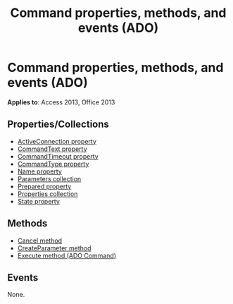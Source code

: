 ﻿---
title: Command properties, methods, and events (ADO)
TOCTitle: Properties, Methods, and Events
ms:assetid: 62b2db82-c518-016f-8e9a-e181528782c8
ms:mtpsurl: https://msdn.microsoft.com/library/JJ249373(v=office.15)
ms:contentKeyID: 48545244
ms.date: 09/18/2015
mtps_version: v=office.15
---

# Command properties, methods, and events (ADO)


**Applies to**: Access 2013, Office 2013

## Properties/Collections

- [ActiveConnection property](activeconnection-property-ado.md)
- [CommandText property](commandtext-property-ado.md)
- [CommandTimeout property](commandtimeout-property-ado.md)
- [CommandType property](commandtype-property-ado.md)
- [Name property](name-property-ado.md)
- [Parameters collection](parameters-collection-ado.md)
- [Prepared property](prepared-property-ado.md)
- [Properties collection](properties-collection-ado.md)
- [State property](state-property-ado.md)

## Methods

- [Cancel method](cancel-method-ado.md)
- [CreateParameter method](createparameter-method-ado.md)
- [Execute method (ADO Command)](https://msdn.microsoft.com/library/jj248785\(v=office.15\))

## Events

None.


